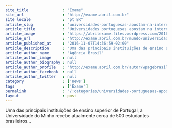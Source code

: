 ```yaml
---
site_title               : "Exame"
site_url                 : "http://exame.abril.com.br"
site_locale              : "pt_BR"
article_slug             : "universidades-portuguesas-apostam-na-internacionalizacao-com-enem"
article_title            : "Universidades portuguesas apostam na internacionalização com Enem"
article_image            : "https://abrilexame.files.wordpress.com/2016/10/size_960_16_9_diploma51.jpg?quality=70&strip=all&w=960"
article_url              : "http://exame.abril.com.br/mundo/universidades-portuguesas-apostam-na-internacionalizacao-com-enem/"
article_published_at     : "2016-11-07T14:36:59-02:00"
article_description      : "Uma das principais instituições de ensino superior de Portugal, a Universidade do Minho recebe atualmente cerca de 500 estudantes brasileiros..."
article_author_name      : "Agência Brasil"
article_author_image     : null
article_author_biography : null
article_author_profile   : "http://exame.abril.com.br/autor/wpagebrasil/"
article_author_facebook  : null
article_author_twitter   : null
category                 : ['news']
tags                     : ['Exame']
permalink                : "/:categories/universidades-portuguesas-apostam-na-internacionalizacao-com-enem/"
layout                   : post
---
```


Uma das principais instituições de ensino superior de Portugal, a Universidade do Minho recebe atualmente cerca de 500 estudantes brasileiros...

